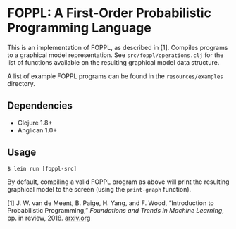 # FOPPL: A First-Order Probabilistic Programming Language

This is an implementation of FOPPL, as described in [1]. Compiles programs
to a graphical model representation. See `src/foppl/operations.clj` for the list
of functions available on the resulting graphical model data structure.

A list of example FOPPL programs can be found in the `resources/examples`
directory.

## Dependencies

* Clojure 1.8+
* Anglican 1.0+

## Usage

```
$ lein run [foppl-src]
```

By default, compiling a valid FOPPL program as above will print the resulting graphical
model to the screen (using the `print-graph` function).


[1] J. W. van de Meent, B. Paige, H. Yang, and F. Wood, “Introduction to
Probabilistic Programming,” _Foundations and Trends in Machine Learning_, pp. in
review, 2018. [arxiv.org](https://arxiv.org/abs/1809.10756)
